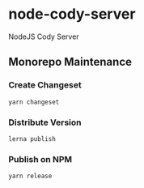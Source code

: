 # node-cody-server
NodeJS Cody Server

## Monorepo Maintenance

### Create Changeset

`yarn changeset`

### Distribute Version

`lerna publish`

### Publish on NPM

`yarn release`
